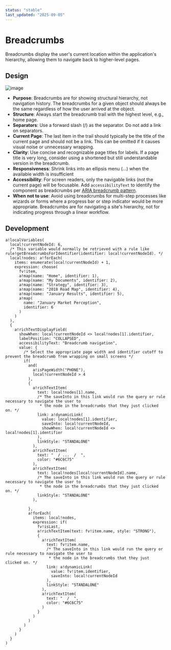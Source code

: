 ```yaml
---
status: "stable"
last_updated: "2025-09-05"
---
```


# Breadcrumbs

Breadcrumbs display the user's current location within the application's hierarchy, allowing them to navigate back to higher-level pages.


## Design

![image](https://github.com/user-attachments/assets/a0994d9f-14a0-4b19-aa3f-891407c870cd)

- **Purpose**: Breadcrumbs are for showing structural hierarchy, not navigation history. The breadcrumbs for a given object should always be the same regardless of how the user arrived at the object.
- **Structure**: Always start the breadcrumb trail with the highest level, e.g., home page.
- **Separators**: Use a forward slash (/) as the separator. Do not add a link on separators.
- **Current Page**: The last item in the trail should typically be the title of the current page and should not be a link. This can be omitted if it causes visual noise or unnecessary wrapping.
- **Clarity**: Use concise and recognizable page titles for labels. If a page title is very long, consider using a shortened but still understandable version in the breadcrumb.
- **Responsiveness**: Shrink links into an ellipsis menu (...) when the available width is insufficient
- **Accessibility**: For screen readers, only the navigable links (not the current page) will be focusable. Add `accessibilityText` to identify the component as breadcrumbs per [ARIA breadcrumb pattern](https://www.w3.org/WAI/ARIA/apg/patterns/breadcrumb/examples/breadcrumb/).
- **When not to use**: Avoid using breadcrumbs for multi-step processes like wizards or forms where a progress bar or step indicator would be more appropriate. Breadcrumbs are for navigating a site's hierarchy, not for indicating progress through a linear workflow.

## Development

```
a!localVariables(
  local!currentNodeId: 6,
  /* This variable would normally be retrieved with a rule like rule!getBreadcrumbsForIdentifier(identifier: local!currentNodeId). */
  local!nodes: a!forEach(
    items: enumerate(local!currentNodeId) + 1,
    expression: choose(
      fv!item,
      a!map(name: "Home", identifier: 1),
      a!map(name: "My Documents", identifier: 2),
      a!map(name: "Strategy", identifier: 3),
      a!map(name: "2018 Road Map", identifier: 4),
      a!map(name: "January Results", identifier: 5),
      a!map(
        name: "January Market Perception",
        identifier: 6
      )
    )
  ),
  {
    a!richTextDisplayField(
      showWhen: local!currentNodeId <> local!nodes[1].identifier,
      labelPosition: "COLLAPSED",
      accessibilityText: "Breadcrumb navigation",
      value: {
        /* Select the appropriate page width and identifier cutoff to prevent the breadcrumb from wrapping on small screens */
        if(
          and(
            a!isPageWidth("PHONE"),
            local!currentNodeId > 4
          ),
          {
            a!richTextItem(
              text: local!nodes[1].name,
              /* The saveInto in this link would run the query or rule necessary to navigate the user to
               * the node in the breadcrumbs that they just clicked on. */
              link: a!dynamicLink(
                value: local!nodes[1].identifier,
                saveInto: local!currentNodeId,
                showWhen: local!currentNodeId <> local!nodes[1].identifier
              ),
              linkStyle: "STANDALONE"
            ),
            a!richTextItem(
              text: "  / ...  /  ",
              color: "#6C6C75"
            ),
            a!richTextItem(
              text: local!nodes[local!currentNodeId].name,
              /* The saveInto in this link would run the query or rule necessary to navigate the user to
               * the node in the breadcrumbs that they just clicked on. */
              linkStyle: "STANDALONE"
            ),

          },
          a!forEach(
            items: local!nodes,
            expression: if(
              fv!isLast,
              a!richTextItem(text: fv!item.name, style: "STRONG"),
              {
                a!richTextItem(
                  text: fv!item.name,
                  /* The saveInto in this link would run the query or rule necessary to navigate the user to
                   * the node in the breadcrumbs that they just clicked on. */
                  link: a!dynamicLink(
                    value: fv!item.identifier,
                    saveInto: local!currentNodeId
                  ),
                  linkStyle: "STANDALONE"
                ),
                a!richTextItem(
                  text: "  /  ",
                  color: "#6C6C75"
                )
              }
            )
          )
        )
      }
    )
  }
)
```
